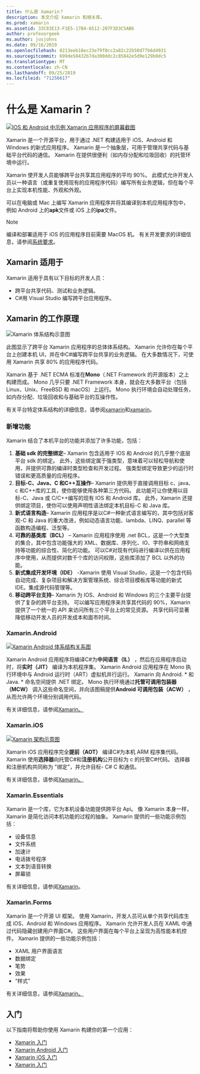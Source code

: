 ```yaml
---
title: 什么是 Xamarin？
description: 本文介绍 Xamarin 和相关库。
ms.prod: xamarin
ms.assetid: 33C83E13-F3E5-17B4-6512-207F3D3C5AB6
author: profexorgeek
ms.author: jusjohns
ms.date: 09/16/2019
ms.openlocfilehash: 8213eeb18ec23e79f0cc2a82c22b50d77b6d4931
ms.sourcegitcommit: 699de58432b7da300ddc2c85842e5d9e129b0dc5
ms.translationtype: MT
ms.contentlocale: zh-CN
ms.lasthandoff: 09/25/2019
ms.locfileid: "71256617"
---
```

# <a name="what-is-xamarin"></a>什么是 Xamarin？

[![IOS 和 Android 中示例 Xamarin 应用程序的屏幕截图](what-is-xamarin-images/xamarin-app-cropped.png)](what-is-xamarin-images/xamarin-app.png#lightbox)

Xamarin 是一个开源平台，用于通过 .NET 构建适用于 iOS、Android 和 Windows 的新式应用程序。 Xamarin 是一个抽象层，可用于管理共享代码与基础平台代码的通信。 Xamarin 在提供很便利（如内存分配和垃圾回收）的托管环境中运行。

Xamarin 使开发人员能够跨平台共享其应用程序的平均 90%。 此模式允许开发人员以一种语言（或重复使用现有的应用程序代码）编写所有业务逻辑，但在每个平台上实现本机性能、外观和外观。

可以在电脑或 Mac 上编写 Xamarin 应用程序并将其编译到本机应用程序包中，例如 Android 上的**apk**文件或 iOS 上的**ipa**文件。

> [!NOTE]
> 编译和部署适用于 iOS 的应用程序目前需要 MacOS 机。 有关开发要求的详细信息，请参阅[系统要求](~/cross-platform/get-started/requirements.md#macos-requirements)。

## <a name="who-xamarin-is-for"></a>Xamarin 适用于

Xamarin 适用于具有以下目标的开发人员：

- 跨平台共享代码、测试和业务逻辑。
- C#用 Visual Studio 编写跨平台应用程序。

## <a name="how-xamarin-works"></a>Xamarin 的工作原理

![Xamarin 体系结构示意图](what-is-xamarin-images/xamarin-architecture.png)

此图显示了跨平台 Xamarin 应用程序的总体体系结构。 Xamarin 允许你在每个平台上创建本机 UI，并在中C#编写跨平台共享的业务逻辑。 在大多数情况下，可使用 Xamarin 共享 80% 的应用程序代码。

Xamarin 基于 .NET ECMA 标准在**Mono**（.NET Framework 的开源版本）之上构建而成。 Mono 几乎只要 .NET Framework 本身，就会在大多数平台（包括 Linux、Unix、FreeBSD 和 macOS）上运行。 Mono 执行环境会自动处理任务，如内存分配、垃圾回收和与基础平台的互操作性。

有关平台特定体系结构的详细信息，请参阅[xamarin](#xamarinandroid)和[xamarin](#xamarinios)。

### <a name="added-features"></a>新增功能

Xamarin 结合了本机平台的功能并添加了许多功能，包括：

1. **基础 sdk 的完整绑定**– Xamarin 包含适用于 IOS 和 Android 的几乎整个底层平台 sdk 的绑定。 此外，这些绑定属于强类型，意味着可以轻松导航和使用，并提供可靠的编译时类型检查和开发过程。 强类型绑定导致更少的运行时错误和更高质量的应用程序。
1. **目标-C、Java、C 和C++互操作**– Xamarin 提供用于直接调用目标 c、java、c 和C++库的工具，使你能够使用各种第三方代码。 此功能可让你使用以目标-C、Java 或 C/C++编写的现有 IOS 和 Android 库。 此外，Xamarin 还提供绑定项目，使你可以使用声明性语法绑定本机目标-C 和 Java 库。
1. **新式语言构造**– Xamarin 应用程序是以C#一种新式语言编写的，其中包括对客观-C 和 Java 的重大改进，例如动态语言功能、lambda、LINQ、parallel 等函数构造编程、泛型等。
1. **可靠的基类库（BCL）** – Xamarin 应用程序使用 .net BCL，这是一个大型类的集合，其中包含功能强大的 XML、数据库、序列化、IO、字符串和网络支持等功能的综合性、简化的功能。 可以C#对现有代码进行编译以供在应用程序中使用，从而提供对数千个库的访问权限，这些库添加了 BCL 以外的功能。
1. **新式集成开发环境（IDE）** -Xamarin 使用 Visual Studio，这是一个包含代码自动完成、复杂项目和解决方案管理系统、综合项目模板库等功能的新式 IDE。集成源代码管理等。
1. **移动跨平台支持**– Xamarin 为 IOS、Android 和 Windows 的三个主要平台提供了复杂的跨平台支持。 可以编写应用程序来共享其代码的 90%，Xamarin 提供了一个统一的 API 来访问所有三个平台上的常见资源。 共享代码可显著降低移动开发人员的开发成本和面市时间。

### <a name="xamarinandroid"></a>Xamarin.Android

[![Xamarin Android 体系结构关系图](what-is-xamarin-images/android-architecture-cropped.png)](what-is-xamarin-images/android-architecture.png#lightbox)

Xamarin Android 应用程序将编译C#为**中间语言（IL）** ，然后在应用程序启动时，将**实时（JIT）** 编译为本机程序集。 Xamarin Android 应用程序在 Mono 执行环境中与 Android 运行时（ART）虚拟机并行运行。 Xamarin 向 Android. * 和 Java. * 命名空间提供 .NET 绑定。 Mono 执行环境通过**托管可调用包装器（MCW）** 调入这些命名空间，并向该图稿提供**Android 可调用包装（ACW）** ，从而允许两个环境分别调用代码。

有关详细信息，请参阅[Xamarin。](~/android/internals/architecture.md)

### <a name="xamarinios"></a>Xamarin.iOS

[![Xamarin 架构示意图](what-is-xamarin-images/ios-architecture-cropped.png)](what-is-xamarin-images/ios-architecture.png#lightbox)

Xamarin iOS 应用程序完全**提前（AOT）** 编译C#为本机 ARM 程序集代码。 Xamarin 使用**选择器**向托管C#和**注册机构**公开目标为 c 的托管C#代码。 选择器和注册机构共同称为 "绑定"，并允许目标- C# C 和通信。

有关详细信息，请参阅[Xamarin。](~/ios/internals/architecture.md)

### <a name="xamarinessentials"></a>Xamarin.Essentials

Xamarin 是一个库，它为本机设备功能提供跨平台 Api。 像 Xamarin 本身一样，Xamarin 是简化访问本机功能的过程的抽象。 Xamarin 提供的一些功能示例包括：

- 设备信息
- 文件系统
- 加速计
- 电话拨号程序
- 文本到语音转换
- 屏幕锁

有关详细信息，请参阅[Xamarin](~/essentials/index.md)。

### <a name="xamarinforms"></a>Xamarin.Forms

Xamarin 是一个开源 UI 框架。 使用 Xamarin，开发人员可从单个共享代码库生成 iOS、Android 和 Windows 应用程序。 Xamarin 允许开发人员在 XAML 中通过代码隐藏创建用户界面C#。 这些用户界面在每个平台上呈现为高性能本机控件。 Xamarin 提供的一些功能示例包括：

- XAML 用户界面语言
- 数据绑定
- 笔势
- 效果
- “样式”

有关详细信息，请参阅[Xamarin。](~/xamarin-forms/index.yml)

## <a name="get-started"></a>入门

以下指南将帮助你使用 Xamarin 构建你的第一个应用：

- [Xamarin 入门](~/xamarin-forms/index.yml)
- [Xamarin Android 入门](~/android/index.yml)
- [Xamarin iOS 入门](~/ios/index.yml)
- [Xamarin 入门](~/mac/index.yml)
